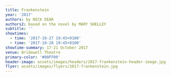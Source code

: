 ```yaml
---
title: Frankenstein
year: '2017'
authors: by NICK DEAR
authors2: based on the novel by MARY SHELLEY
subtitle: ''
showtimes:
  - time: '2017-10-27 19:45+0100'
  - time: '2017-10-28 19:45+0100'
showtime-summary: 17-21 October 2017
venue: Bridewell Theatre
primary-color: '#00FF00'
header-image: assets/images/headers/2017-frankenstein-header-image.jpg
flyer: assets/images/flyers/2017-frankenstein.jpg
---
```


